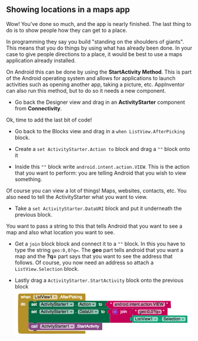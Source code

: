 ## Showing locations in a maps app

Wow! You’ve done so much, and the app is nearly finished. The last thing to do is to show people how they can get to a place. 

In programming they say you build "standing on the shoulders of giants". This means that you do things by using what has already been done. In your case to give people directions to a place, it would be best to use a maps application already installed.

On Android this can be done by using the **StartActivity Method**. This is part of the Android operating system and allows for applications to launch activities such as opening another app, taking a picture, etc. AppInventor can also run this method, but to do so it needs a new component. 

+ Go back the Designer view and drag in an **ActivityStarter** component from **Connectivity**.

Ok, time to add the last bit of code! 

+ Go back to the Blocks view and drag in a `when ListView.AfterPicking` block.

+ Create a `set ActivityStarter.Action to` block and drag a `""` block onto it

+ Inside this `""` block write `android.intent.action.VIEW`. This is the action that you want to perform: you are telling Android that you wish to view something.

Of course you can view a lot of things! Maps, websites, contacts, etc. You also need to tell the ActivityStarter what you want to view.

+ Take a `set ActivityStarter.DataURI` block and put it underneath the previous block.

You want to pass a string to this that tells Android that you want to see a map and also what location you want to see.

+ Get a `join` block block and connect it to a `""` block. In this you have to type the string `geo:0,0?q=`. The **geo** part tells android that you want a map and the **?q=** part says that you want to see the address that follows. Of course, you now need an address so attach a `ListView.Selection` block.

+ Lastly drag a `ActivityStarter.StartActivity` block onto the previous block
![](images/showLocationInMapsApp.png)

